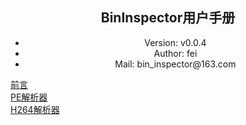 ## <center>BinInspector用户手册</center>   
* <center>Version: v0.0.4</center>  
* <center>Author: fei</center>  
* <center>Mail: bin_inspector@163.com</center>  

[前言](./introduce.md)  
[PE解析器](./codec_pe.md)  
[H264解析器](./codec_h264.md)  
